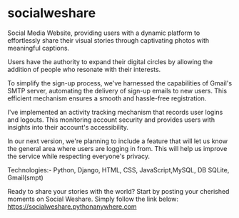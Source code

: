 # socialweshare
Social Media Website, providing users with a dynamic platform to effortlessly share their visual stories through captivating photos with meaningful captions. 

Users have the authority to expand their digital circles by allowing the addition of people who resonate with their interests.

To simplify the sign-up process, we've harnessed the capabilities of Gmail's SMTP server, automating the delivery of sign-up emails to new users. This efficient mechanism ensures a smooth and hassle-free registration.

I've implemented an activity tracking mechanism that records user logins and logouts. This monitoring account security and provides users with insights into their account's accessibility.

In our next version, we're planning to include a feature that will let us know the general area where users are logging in from. This will help us improve the service while respecting everyone's privacy.

Technologies:- Python, Django, HTML, CSS, JavaScript,MySQL, DB SQLite, Gmail(smpt)

Ready to share your stories with the world? Start by posting your cherished moments on Social Weshare. Simply follow the link below:
https://socialweshare.pythonanywhere.com
